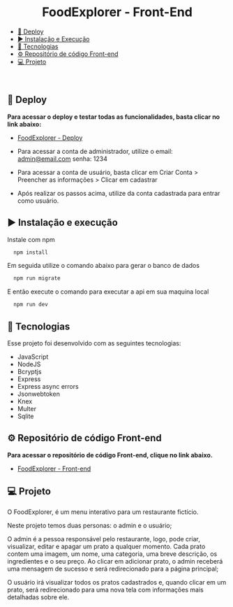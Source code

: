 <h1 align="center"> FoodExplorer - Front-End  </h1>

- [🔧 Deploy](#-deploy)
- [▶️ Instalação e Execução](#-instalação-e-execução)
- [🚀 Tecnologias](#-tecnologias)
- [⚙️ Repositório de código Front-end](#-repositório-de-código-back-end)
- [💻 Projeto](#-projeto)

<br>

## 🔧 Deploy

**Para acessar o deploy e testar todas as funcionalidades, basta clicar no link abaixo:**

- [FoodExplorer - Deploy ](https://foodexplorer-rafaelmarques.netlify.app/)

- Para acessar a conta de administrador, utilize o email: admin@email.com senha: 1234
- Para acessar a conta de usuário, basta clicar em Criar Conta > Preencher as informações > Clicar em cadastrar
- Após realizar os passos acima, utilize da conta cadastrada para entrar como usuário.

## ▶️ Instalação e execução

Instale com npm

```bash
  npm install
```

Em seguida utilize o comando abaixo para gerar o banco de dados

```bash
  npm run migrate
```

E então execute o comando para executar a api em sua maquina local

```bash
  npm run dev
```

## 🚀 Tecnologias

Esse projeto foi desenvolvido com as seguintes tecnologias:

- JavaScript
- NodeJS
- Bcryptjs
- Express
- Express async errors
- Jsonwebtoken
- Knex
- Multer
- Sqlite

## ⚙️ Repositório de código Front-end

**Para acessar o repositório de código Front-end, clique no link abaixo.**

- [FoodExplorer - Front-end](https://github.com/rafaelcmarques/foodexplorer)

## 💻 Projeto

O FoodExplorer, é um menu interativo para um restaurante fictício.

Neste projeto temos duas personas: o admin e o usuário;

O admin é a pessoa responsável pelo restaurante, logo, pode criar, visualizar, editar e apagar um prato a qualquer momento. Cada prato contem uma imagem, um nome, uma categoria, uma breve descrição, os ingredientes e o seu preço. Ao clicar em adicionar prato, o admin receberá uma mensagem de sucesso e será redirecionado para a página principal;

O usuário irá visualizar todos os pratos cadastrados e, quando clicar em um prato, será redirecionado para uma nova tela com informações mais detalhadas sobre ele.
